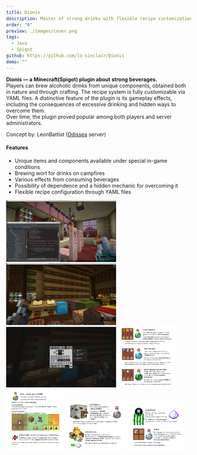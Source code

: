 ```yaml
---
title: Dionis
description: Master of strong drinks with flexible recipe customization via YAML.
order: "0"
preview: ./images/cover.png
tags:
  - Java
  - Spigot
github: https://github.com/lo-sinclair/Dionis
demo: ""
---
```

**Dionis — a Minecraft(Spigot) plugin about strong beverages.**  
Players can brew alcoholic drinks from unique components, obtained both in nature and through crafting. The recipe system is fully customizable via YAML files. A distinctive feature of the plugin is its gameplay effects, including the consequences of excessive drinking and hidden ways to overcome them.  
Over time, the plugin proved popular among both players and server administrators.

Concept by: LeonBattist ([Odissea](https://odisseya.do.am/) server)

#### Features
- Unique items and components available under special in-game conditions
- Brewing wort for drinks on campfires
- Various effects from consuming beverages
- Possibility of dependence and a hidden mechanic for overcoming it
- Flexible recipe configuration through YAML files

<img src="./images/cover.png" width="300" alt="index.en"  class="zoomable"/> <img src="./images/screen1.png" width="300" alt="index.en"  class="zoomable"/>  <img src="./images/screen2.png" width="300" alt="index.en"  class="zoomable"/>
<img src="./images/item5.png" width="160" alt="index.en"  class="zoomable"/> <img src="./images/item1.png" width="160" alt="index.en"  class="zoomable"/> <img src="./images/item2.png" width="160" alt="index.en"  class="zoomable"/> <img src="./images/item3.png" width="160" alt="index.en"  class="zoomable"/>